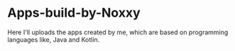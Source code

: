 # Apps-build-by-Noxxy
Here I'll uploads the apps created by me, which are based on programming languages like, Java and Kotlin.
